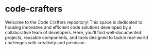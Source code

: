 # code-crafters
Welcome to the Code Crafters repository! This space is dedicated to housing innovative and efficient code solutions developed by a collaborative team of developers. Here, you'll find well-documented projects, reusable components, and tools designed to tackle real-world challenges with creativity and precision.
